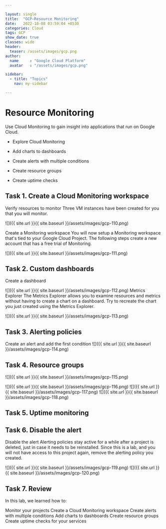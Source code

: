 ```yaml
---

layout: single
title:  "GCP—Resource Monitoring"
date:   2022-10-08 03:59:04 +0530
categories: Cloud
tags: GCP
show_date: true
classes: wide
header:
  teaser: /assets/images/gcp.png
author:
  name     : "Google Cloud Platform"
  avatar   : "/assets/images/gcp.png"

sidebar:
  - title: "Topics"
    nav: my-sidebar

---
```


# Resource Monitoring
Use Cloud Monitoring to gain insight into applications that run on Google Cloud.

- Explore Cloud Monitoring

- Add charts to dashboards

- Create alerts with multiple conditions

- Create resource groups

- Create uptime checks

## Task 1. Create a Cloud Monitoring workspace
Verify resources to monitor
Three VM instances have been created for you that you will monitor.

![]({{ site.url }}{{ site.baseurl }}/assets/images/gcp-110.png)

Create a Monitoring workspace
You will now setup a Monitoring workspace that's tied to your Google Cloud Project. The following steps create a new account that has a free trial of Monitoring.

![]({{ site.url }}{{ site.baseurl }}/assets/images/gcp-111.png)

## Task 2. Custom dashboards
Create a dashboard

![]({{ site.url }}{{ site.baseurl }}/assets/images/gcp-112.png)
Metrics Explorer
The Metrics Explorer allows you to examine resources and metrics without having to create a chart on a dashboard. Try to recreate the chart you just created using the Metrics Explorer.

![]({{ site.url }}{{ site.baseurl }}/assets/images/gcp-113.png)

## Task 3. Alerting policies
Create an alert and add the first condition
![]({{ site.url }}{{ site.baseurl }}/assets/images/gcp-114.png)

## Task 4. Resource groups

![]({{ site.url }}{{ site.baseurl }}/assets/images/gcp-115.png)

![]({{ site.url }}{{ site.baseurl }}/assets/images/gcp-116.png)
![]({{ site.url }}{{ site.baseurl }}/assets/images/gcp-117.png)
![]({{ site.url }}{{ site.baseurl }}/assets/images/gcp-118.png)

## Task 5. Uptime monitoring

## Task 6. Disable the alert
Disable the alert Alerting policies stay active for a while after a project is deleted, just in case it needs to be reinstalled. Since this is a lab, and you will not have access to this project again, remove the alerting policy you created.

![]({{ site.url }}{{ site.baseurl }}/assets/images/gcp-119.png)
![]({{ site.url }}{{ site.baseurl }}/assets/images/gcp-120.png)

## Task 7. Review
In this lab, we learned how to:

Monitor your projects
Create a Cloud Monitoring workspace
Create alerts with multiple conditions
Add charts to dashboards
Create resource groups
Create uptime checks for your services